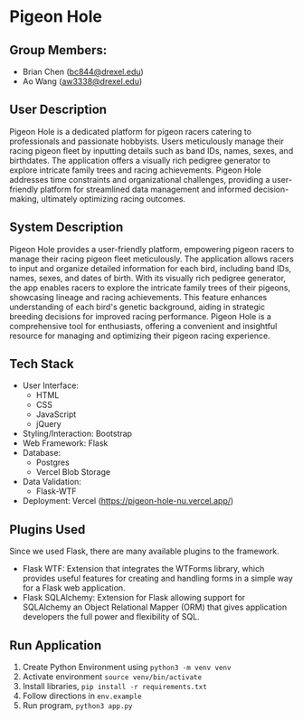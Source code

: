 # Pigeon Hole

## Group Members:

- Brian Chen (bc844@drexel.edu)
- Ao Wang (aw3338@drexel.edu)

## User Description

Pigeon Hole is a dedicated platform for pigeon racers catering to professionals and passionate hobbyists. Users meticulously manage their racing pigeon fleet by inputting details such as band IDs, names, sexes, and birthdates. The application offers a visually rich pedigree generator to explore intricate family trees and racing achievements. Pigeon Hole addresses time constraints and organizational challenges, providing a user-friendly platform for streamlined data management and informed decision-making, ultimately optimizing racing outcomes.

## System Description

Pigeon Hole provides a user-friendly platform, empowering pigeon racers to manage their racing pigeon fleet meticulously. The application allows racers to input and organize detailed information for each bird, including band IDs, names, sexes, and dates of birth. With its visually rich pedigree generator, the app enables racers to explore the intricate family trees of their pigeons, showcasing lineage and racing achievements. This feature enhances understanding of each bird's genetic background, aiding in strategic breeding decisions for improved racing performance. Pigeon Hole is a comprehensive tool for enthusiasts, offering a convenient and insightful resource for managing and optimizing their pigeon racing experience.

## Tech Stack

- User Interface:
  - HTML
  - CSS
  - JavaScript
  - jQuery
- Styling/Interaction: Bootstrap
- Web Framework: Flask
- Database:
  - Postgres
  - Vercel Blob Storage
- Data Validation:
  - Flask-WTF
- Deployment: Vercel (https://pigeon-hole-nu.vercel.app/)

## Plugins Used

Since we used Flask, there are many available plugins to the framework.

- Flask WTF: Extension that integrates the WTForms library, which provides useful features for creating and handling forms in a simple way for a Flask web application.
- Flask SQLAlchemy: Extension for Flask allowing support for SQLAlchemy an Object Relational Mapper (ORM) that gives application developers the full power and flexibility of SQL.

## Run Application

1. Create Python Environment using `python3 -m venv venv`
2. Activate environment `source venv/bin/activate`
3. Install libraries, `pip install -r requirements.txt`
4. Follow directions in `env.example`
5. Run program, `python3 app.py`
